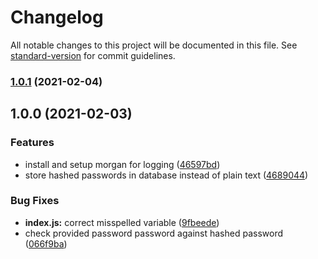 # Changelog

All notable changes to this project will be documented in this file. See [standard-version](https://github.com/conventional-changelog/standard-version) for commit guidelines.

### [1.0.1](https://github.com/georgemunyoro/gramaro-api/compare/v1.0.0...v1.0.1) (2021-02-04)

## 1.0.0 (2021-02-03)


### Features

* install and setup morgan for logging ([46597bd](https://github.com/georgemunyoro/gramaro-api/commit/46597bdd6e0e3924d9052b2f46a51eaae857d3df))
* store hashed passwords in database instead of plain text ([4689044](https://github.com/georgemunyoro/gramaro-api/commit/468904439c4a0094dfb526545f73afb1c77080bd))


### Bug Fixes

* **index.js:** correct misspelled variable ([9fbeede](https://github.com/georgemunyoro/gramaro-api/commit/9fbeede62cd91b4368a9c61ea07da820c2c76538))
* check provided password password against hashed password ([066f9ba](https://github.com/georgemunyoro/gramaro-api/commit/066f9ba3b8c328a1cc73e76cbd589bf89d64237e))
